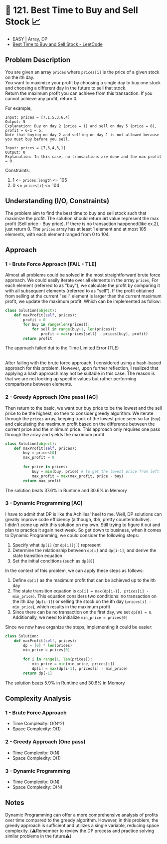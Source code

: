 # 🌟 121. Best Time to Buy and Sell Stock 📈
- EASY | Array, DP
- [Best Time to Buy and Sell Stock - LeetCode](https://leetcode.com/problems/best-time-to-buy-and-sell-stock/)

## Problem Description
You are given an array `prices` where `prices[i]` is the price of a given stock on the ith day. <br>
You want to maximize your profit by choosing a single day to buy one stock and choosing a different day in the future to sell that stock. <br>
Return the maximum profit you can achieve from this transaction. If you cannot achieve any profit, return 0.

For example, <br>
```
Input: prices = [7,1,5,3,6,4]
Output: 5
Explanation: Buy on day 2 (price = 1) and sell on day 5 (price = 6), profit = 6-1 = 5.
Note that buying on day 2 and selling on day 1 is not allowed because you must buy before you sell.
```

```
Input: prices = [7,6,4,3,1]
Output: 0
Explanation: In this case, no transactions are done and the max profit = 0.
```

Constraints:
1. 1 <= `prices.length` <= 105
2. 0 <= `prices[i]` <= 104
 
## Understanding (I/O, Constraints)
The problem aim to find the best time to buy and sell stock such that maximize the profit. The solution should return **int** value represent the max profit (Sell price - Buy price). If there is no transaction happened(like ex.2), just return 0.
The `prices` array has at least 1 element and at most 105 elements, with each element ranged from 0 to 104.

## Approach
### 1 - Brute Force Approach [FAIL - TLE]
Almost all problems could be solved in the most straightforward brute force approach. We could easily iterate over all elements in the array `prices`,  For each element (referred to as "buy"), we calculate the profit by comparing it with all subsequent elements (referred to as "sell"). If the profit obtained from selling at the current "sell" element is larger than the current maximum profit, we update the maximum profit. Which can be implemented as follow:

```python
class Solution(object):
    def maxProfit(self, prices):
        profit = 0
        for buy in range(len(prices)):
            for sell in range(buy+1, len(prices)):
                profit = max(prices[sell] - prices[buy], profit)
        return profit
```
The approach failed dut to the Time Limited Error (TLE)

<br>
After failing with the brute force approach, I considered using a hash-based approach for this problem. However, upon further reflection, I realized that applying a hash approach may not be suitable in this case. The reason is that we are not looking up specific values but rather performing comparisons between elements.

### 2 - Greedy Approach (One pass) [AC]
Then return to the basic, we want our buy price to be the lowest and the sell price to be the highest, so then to consider greedy algorithm:
We iterate through the `prices` array, keeping track of the lowest price seen so far (`buy`) and calculating the maximum profit based on the difference between the current price and the minimum price. This approach only requires one pass through the array and yields the maximum profit.

```python
class Solution(object):
    def maxProfit(self, prices):
        buy = prices[0]
        max_profit = 0
        
        for price in prices:
            buy = min(buy, price) # to get the lowest price from left
            max_profit = max(max_profit, price - buy)
        return max_profit
```
The solution beats 37.6% in Runtime and 30.6% in Memory

### 3 - Dynamic Programming [AC]
I have to admit that DP is like the Achilles' heel to me. Well, DP solutions can greatly improve code efficiency (although, tbh, pretty counterintuitive). <br>
I didn't come up with this solution on my own. Still trying to figure it out and plan to practice it again next week. So get down to business, when it comes to Dynamic Programming, we could consider the following steps:
1. Specify what `dp[i]` (or `dp[i][j]`) represent
2. Determine the relationship between `dp[i]` and `dp[i-1]`, and derive the state transition equation
3. Set the initial conditions (such as `dp[0]`)

In the context of this problem, we can apply these steps as follows: <br>
1. Define `dp[i]` as the maximum profit that can be achieved up to the ith day
2. The state transition equation is `dp[i] = max(dp[i-1], prices[i] - min_price)`. This equation considers two conditions: no transaction on the ith day (`dp[i-1]`) or selling the stock on the ith day (`prices[i] - min_price`), which results in the maximum profit
3. Since there can be no transaction on the first day, we set `dp[0] = 0`. Additionally, we need to initialize `min_price = prices[0]`

Since we now have organize the steps, implementing it could be easier:

```python
class Solution:
    def maxProfit(self, prices):
        dp = [0] * len(prices)
        min_price = prices[0]
     
        for i in range(1, len(prices)):
            min_price = min(min_price, prices[i])
            dp[i] = max(dp[i-1], prices[i] - min_price)
        return dp[-1]
```
The solution beats 5.9% in Runtime and 30.6% in Memory

## Complexity Analysis
### 1 - Brute Force Approach
- Time Complexity: O(N^2)
- Space Complexity: O(1)

### 2 - Greedy Approach (One pass)
- Time Complexity: O(N)
- Space Complexity: O(1) 

### 3 - Dynamic Programming
- Time Complexity: O(N)
- Space Complexity: O(N)

## Notes
Dynamic Programming can offer a more comprehensive analysis of profits over time compared to the greedy algorithm. However, in this problem, the greedy approach is sufficient and utilizes a single variable, reducing space complexity. (⚠️Remember to review the DP process and practice solving similar problems in the future⚠️)
